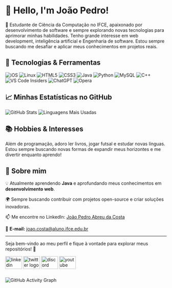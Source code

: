 # 👋 Hello, I'm João Pedro!

🚀 Estudante de Ciência da Computação no IFCE, apaixonado por desenvolvimento de software e sempre explorando novas tecnologias para aprimorar minhas habilidades. Tenho grande interesse em web development, inteligência artificial e Engenharia de software. Estou sempre buscando me desafiar e aplicar meus conhecimentos em projetos reais.

## 🔧 Tecnologias & Ferramentas

![iOS](https://img.shields.io/badge/iOS-000000?style=for-the-badge&logo=ios&logoColor=white)
![Linux](https://img.shields.io/badge/Linux-FCC624?style=for-the-badge&logo=linux&logoColor=black)
![HTML5](https://img.shields.io/badge/html5-%23E34F26.svg?style=for-the-badge&logo=html5&logoColor=white)
![CSS3](https://img.shields.io/badge/css3-%231572B6.svg?style=for-the-badge&logo=css3&logoColor=white)
![Java](https://img.shields.io/badge/java-%23ED8B00.svg?style=for-the-badge&logo=openjdk&logoColor=white)
![Python](https://img.shields.io/badge/python-3670A0?style=for-the-badge&logo=python&logoColor=ffdd54)
![MySQL](https://img.shields.io/badge/mysql-4479A1.svg?style=for-the-badge&logo=mysql&logoColor=white)
![C++](https://img.shields.io/badge/c++-%2300599C.svg?style=for-the-badge&logo=c%2B%2B&logoColor=white)
![VS Code Insiders](https://img.shields.io/badge/VS%20Code%20Insiders-35b393.svg?style=for-the-badge&logo=visual-studio-code&logoColor=white)
![ChatGPT](https://img.shields.io/badge/chatGPT-74aa9c?style=for-the-badge&logo=openai&logoColor=white)
![Opera](https://img.shields.io/badge/Opera-FF1B2D?style=for-the-badge&logo=Opera&logoColor=white)

## 📈 Minhas Estatísticas no GitHub

![GitHub Stats](https://github-readme-stats.vercel.app/api?username=ByJoao1&show_icons=true&theme=radical)
![Linguagens Mais Usadas](https://github-readme-stats.vercel.app/api/top-langs/?username=ByJoao1&layout=compact&theme=radical)


## 📚 Hobbies & Interesses
Além de programação, adoro ler livros, jogar futsal e estudar novas línguas. Estou sempre buscando novas formas de expandir meus horizontes e me divertir enquanto aprendo!

## 📌 Sobre mim

💡 Atualmente aprendendo **Java** e aprofundando meus conhecimentos em **desenvolvimento web**.



🌍 Sempre buscando contribuir com projetos open-source e criar soluções inovadoras.

📫 Me encontre no LinkedIn: [João Pedro Abreu da Costa](https://www.linkedin.com/in/jo%C3%A3o-pedro-abreu-da-costa-398616286) 

📩 **E-mail:** joao.costa@aluno.ifce.edu.br 

---

Seja bem-vindo ao meu perfil e fique à vontade para explorar meus repositórios! 🚀


<div align="left">
  <img src="https://raw.githubusercontent.com/maurodesouza/profile-readme-generator/master/src/assets/icons/social/linkedin/default.svg" width="52" height="40" alt="linkedin logo"  />
  <img src="https://raw.githubusercontent.com/maurodesouza/profile-readme-generator/master/src/assets/icons/social/twitter/default.svg" width="52" height="40" alt="twitter logo"  />
  <img src="https://raw.githubusercontent.com/maurodesouza/profile-readme-generator/master/src/assets/icons/social/discord/default.svg" width="52" height="40" alt="discord logo"  />
  <img src="https://raw.githubusercontent.com/maurodesouza/profile-readme-generator/master/src/assets/icons/social/youtube/default.svg" width="52" height="40" alt="youtube logo"  />
</div>

###





![GitHub Activity Graph](https://github-readme-activity-graph.vercel.app/graph?username=ByJoao1&theme=xcode)




